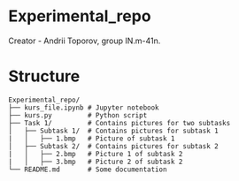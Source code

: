 # Experimental_repo
Creator - Andrii Toporov, group IN.m-41n.

# Structure

```
Experimental_repo/
├── kurs_file.ipynb # Jupyter notebook
├── kurs.py         # Python script
├── Task 1/         # Contains pictures for two subtasks
│   ├── Subtask 1/  # Contains pictures for subtask 1
|   │   ├── 1.bmp   # Picture of subtask 1
│   ├── Subtask 2/  # Contains pictures for subtask 2
|   │   ├── 2.bmp   # Picture 1 of subtask 2
|   │   ├── 3.bmp   # Picture 2 of subtask 2
└── README.md       # Some documentation
```